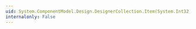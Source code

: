 ```yaml
---
uid: System.ComponentModel.Design.DesignerCollection.Item(System.Int32)
internalonly: False
---
```

